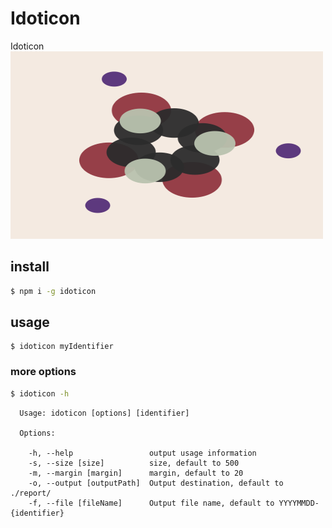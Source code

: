 # Idoticon

Idoticon 
<img src="https://raw.githubusercontent.com/popodidi/idoticon/develop/idoticon.svg" alt="idoticon" style="width: 500px; height: 300px;"/>

## install
```bash
$ npm i -g idoticon
```

## usage

```
$ idoticon myIdentifier
```

### more options
```bash
$ idoticon -h
```
```
  Usage: idoticon [options] [identifier]

  Options:

    -h, --help                 output usage information
    -s, --size [size]          size, default to 500
    -m, --margin [margin]      margin, default to 20
    -o, --output [outputPath]  Output destination, default to ./report/
    -f, --file [fileName]      Output file name, default to YYYYMMDD-{identifier}
```